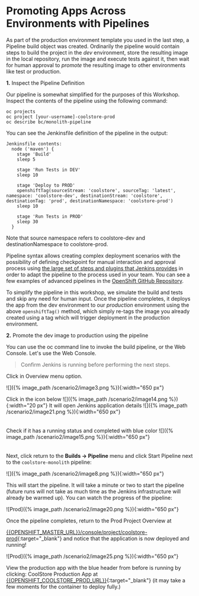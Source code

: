 # Promoting Apps Across Environments with Pipelines

As part of the production environment template you used in the last step, a Pipeline build object was created. Ordinarily the pipeline would contain steps to build the project in the _dev_ environment, store the resulting image in the local repository, run the image and execute tests against it, then wait for human approval to _promote_ the resulting image to other environments like test or production.

**1.** Inspect the Pipeline Definition

Our pipeline is somewhat simplified for the purposes of this Workshop. Inspect the contents of the pipeline using the following command:

~~~shell
oc projects
oc project [your-username]-coolstore-prod
oc describe bc/monolith-pipeline
~~~

You can see the Jenkinsfile definition of the pipeline in the output:

~~~text
Jenkinsfile contents:
  node ('maven') {
    stage 'Build'
    sleep 5

    stage 'Run Tests in DEV'
    sleep 10

    stage 'Deploy to PROD'
    openshiftTag(sourceStream: 'coolstore', sourceTag: 'latest', namespace: 'coolstore-dev', destinationStream: 'coolstore', destinationTag: 'prod', destinationNamespace: 'coolstore-prod')
    sleep 10

    stage 'Run Tests in PROD'
    sleep 30
  }
~~~

Note that source namespace refers to coolstore-dev and destinationNamespace to coolstore-prod.

Pipeline syntax allows creating complex deployment scenarios with the possibility of defining checkpoint for manual interaction and approval process using [the large set of steps and plugins that Jenkins provides](https://jenkins.io/doc/pipeline/steps/) in order to adapt the pipeline to the process used in your team. You can see a few examples of advanced pipelines in the [OpenShift GitHub Repository](https://github.com/openshift/origin/tree/master/examples/jenkins/pipeline).

To simplify the pipeline in this workshop, we simulate the build and tests and skip any need for human input. Once the pipeline completes, it deploys the app from the dev environment to our _production_ environment using the above `openshiftTag()` method, which simply re-tags the image you already created using a tag which will trigger deployment in the production environment.

**2.** Promote the dev image to production using the pipeline

You can use the oc command line to invoke the build pipeline, or the Web Console. Let's use the Web Console.

>Confirm Jenkins is running before performing the next steps.

Click in Overview menu option.

![]({% image_path /scenario2/image3.png %}){:width="650 px"}

Click in the icon below ![]({% image_path /scenario2/image14.png %}){:width="20 px"}
It will open Jenkins application details
![]({% image_path /scenario2/image21.png %}){:width="650 px"}
<br><br><br>
Check if it has a running status and completed with blue color
![]({% image_path /scenario2/image15.png %}){:width="650 px"}
<br><br><br>
Next, click return to the **Builds → Pipeline** menu and click Start Pipeline next to the `coolstore-monolith` pipeline:

![]({% image_path /scenario2/image8.png %}){:width="650 px"}

This will start the pipeline. It will take a minute or two to start the pipeline \(future runs will not take as much time as the Jenkins infrastructure will already be warmed up\). You can watch the progress of the pipeline:

![Prod]({% image_path /scenario2/image20.png %}){:width="650 px"}

Once the pipeline completes, return to the Prod Project Overview at

[{{OPENSHIFT_MASTER_URL}}/console/project/coolstore-prod]({{OPENSHIFT_MASTER_URL}}/console/project/coolstore-prod){:target="_blank"} and notice that the application is now deployed and running!

![Prod]({% image_path /scenario2/image25.png %}){:width="650 px"}

View the production app with the blue header from before is running by clicking: CoolStore Production App at [{{OPENSHIFT_COOLSTORE_PROD_URL}}]({{OPENSHIFT_COOLSTORE_PROD_URL}}){:target="_blank"} \(it may take a few moments for the container to deploy fully.\)

